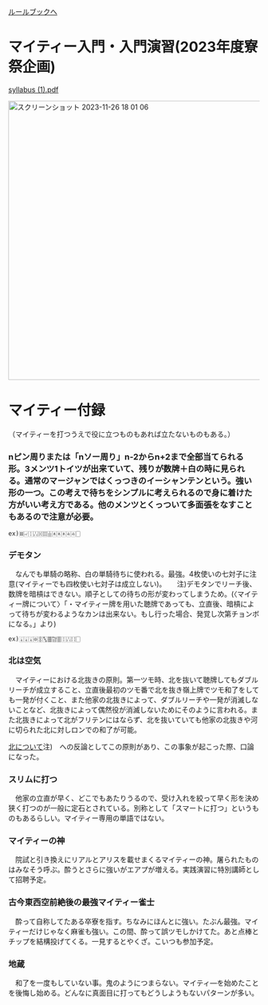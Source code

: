 [ルールブックへ](README.md)

# マイティー入門・入門演習(2023年度寮祭企画)
[syllabus (1).pdf](https://github.com/A3danwa/myT/files/13434828/syllabus.1.pdf)



<img width="559" alt="スクリーンショット 2023-11-26 18 01 06" src="https://github.com/A3danwa/myT/assets/49736242/ffd32eb1-c693-4c6b-a376-c6a8ce6e7146">

# マイティー付録
（マイティーを打つうえで役に立つものもあれば立たないものもある。）

### nピン周りまたは「nソー周り」n-2からn+2まで全部当てられる形。3メンツ1トイツが出来ていて、残りが数牌＋白の時に見られる。通常のマージャンではくっつきのイーシャンテンという。強い形の一つ。この考えで待ちをシンプルに考えられるので身に着けた方がいい考え方である。他のメンツとくっついて多面張をなすこともあるので注意が必要。
```
ex)🀜🀐🀑🀒🀔🀕🀖🀀🀀🀀🀁🀁🀆
```
### デモタン
　なんでも単騎の略称、白の単騎待ちに使われる。最強。4枚使いの七対子に注意(マイティーでも四枚使い七対子は成立しない)。
　
注)デモタンでリーチ後、数牌を暗槓はできない。順子としての待ちの形が変わってしまうため。(〈マイティー牌について〉「・マイティー牌を用いた聴牌であっても、立直後、暗槓によって待ちが変わるようなカンは出来ない。もし行った場合、発覚し次第チョンボになる。」より)
```
ex)🀇🀇🀇🀙🀚🀛🀞🀟🀠🀑🀒🀓🀆
```
### 北は空気
　マイティーにおける北抜きの原則。第一ツモ時、北を抜いて聴牌してもダブルリーチが成立すること、立直後最初のツモ番で北を抜き嶺上牌でツモ和了をしても一発が付くこと、また他家の北抜きによって、ダブルリーチや一発が消滅しないことなど、北抜きによって偶然役が消滅しないためにそのように言われる。また北抜きによって北がフリテンにはならず、北を抜いていても他家の北抜きや河に切られた北に対しロンでの和了が可能。

[北について](README.md#北)注)　への反論としてこの原則があり、この事象が起こった際、口論になった。

### スリムに打つ
　他家の立直が早く、どこでもあたりうるので、受け入れを絞って早く形を決め狭く打つのが一般に定石とされている。別称として「スマートに打つ」というものもあるらしい。マイティー専用の単語ではない。

### マイティーの神
　院試と引き換えにリアルとアリスを載せまくるマイティーの神。屠られたものはみなそう呼ぶ。酔うとさらに強いがエアプが増える。実践演習に特別講師として招聘予定。

### 古今東西空前絶後の最強マイティー雀士
　酔って自称してたある卒寮を指す。ちなみにほんとに強い。たぶん最強。マイティーだけじゃなく麻雀も強い。この間、酔って誤ツモしかけてた。あと点棒とチップを結構投げてくる。一見するとやくざ。こいつも参加予定。

### 地蔵
　和了を一度もしていない事。鬼のようにつまらない。マイティ―を始めたことを後悔し始める。どんなに真面目に打ってもどうしようもないパターンが多い。
